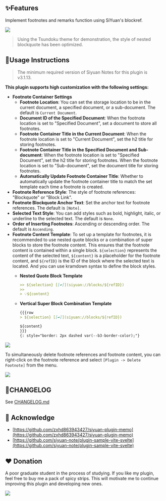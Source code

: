 ## ✨Features

Implement footnotes and remarks function using SiYuan's blockref.

![](https://fastly.jsdelivr.net/gh/Achuan-2/PicBed/assets/%E6%80%9D%E6%BA%90%E7%AC%94%E8%AE%B0%E8%84%9A%E6%B3%A8%E6%8F%92%E4%BB%B62-2024-11-18.gif)

> Using the Tsundoku theme for demonstration, the style of nested blockquote has been optimized.

## 📝Usage Instructions

> The minimum required version of Siyuan Notes for this plugin is v3.1.13.

**This plugin supports high customization with the following settings:**

- **Footnote Container Settings**
  - **Footnote Location**: You can set the storage location to be in the current document, a specified document, or a sub-document. The default is `Current Document`.
  - **Document ID of the Specified Document**: When the footnote location is set to "Specified Document", set a document to store all footnotes.
  - **Footnote Container Title in the Current Document**: When the footnote location is set to "Current Document", set the h2 title for storing footnotes.
  - **Footnote Container Title in the Specified Document and Sub-document**: When the footnote location is set to "Specified Document", set the h2 title for storing footnotes. When the footnote location is set to "Sub-document", set the document title for storing footnotes.
  - **Automatically Update Footnote Container Title**: Whether to automatically update the footnote container title to match the set template each time a footnote is created.
- **Footnote Reference Style**: The style of footnote references: "Blockquote" or "Block Link".
- **Footnote Blockquote Anchor Text**: Set the anchor text for footnote references. The default is `[Note]`.
- **Selected Text Style**: You can add styles such as bold, highlight, italic, or underline to the selected text. The default is `None`.
- **Order of Inserting Footnotes**: Ascending or descending order. The default is `Ascending`.
- **Footnote Content Template**: To set up a template for footnotes, it is recommended to use nested quote blocks or a combination of super blocks to store the footnote content. This ensures that the footnote content is contained within a single block. `${selection}` represents the content of the selected text, `${content}` is a placeholder for the footnote content, and `${refID}` is the ID of the block where the selected text is located. And you can use kramdown syntax to define the block styles.
  - **Nested Quote Block Template**

    ```markdown
    >> ${selection} [[↩️]](siyuan://blocks/${refID})
    >> 
    > 💡${content}
    ```

  - **Vertical Super Block Combination Template**

    ```markdown
    {{{row
    > ${selection} [[↩️]](siyuan://blocks/${refID})
    
    ${content}
    }}}
    {: style="border: 2px dashed var(--b3-border-color);"}
    ```


![](https://fastly.jsdelivr.net/gh/Achuan-2/PicBed/assets/PixPin_2024-11-21_08-53-00-2024-11-21.png)

To simultaneously delete footnote references and footnote content, you can right-click on the footnote reference and select `[Plugin -> Delete Footnote]` from the menu.

![](https://fastly.jsdelivr.net/gh/Achuan-2/PicBed/assets/PixPin_2024-11-18_16-24-25-2024-11-18.png)

## 📝CHANGELOG

See [CHANGELOG.md](CHANGELOG.md)

## 🙏 Acknowledge

- [https://github.com/zxhd863943427/siyuan-plugin-memo](https://github.com/zxhd863943427/siyuan-plugin-memo)
- [https://github.com/siyuan-note/plugin-sample-vite-svelte](https://github.com/siyuan-note/plugin-sample-vite-svelte)

## ❤️ Donation

A poor graduate student in the process of studying. If you like my plugin, feel free to buy me a pack of spicy strips. This will motivate me to continue improving this plugin and developing new ones.

![](https://fastly.jsdelivr.net/gh/Achuan-2/PicBed/assets/20241118182532-2024-11-18.png)